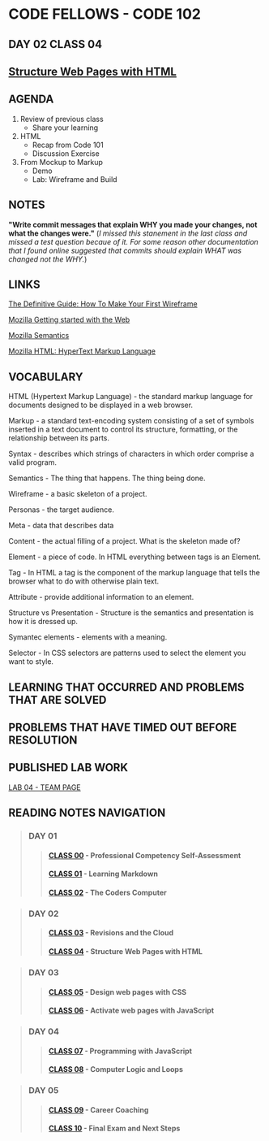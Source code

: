 # CODE FELLOWS - CODE 102

## DAY 02 CLASS 04

## [Structure Web Pages with HTML](https://github.com/codefellows/seattle-code-102d37/tree/main/class-04)

## AGENDA
1. Review of previous class
    - Share your learning
1. HTML
    - Recap from Code 101
    - Discussion Exercise
1. From Mockup to Markup
    - Demo
    - Lab: Wireframe and Build

## NOTES

**"Write commit messages that explain WHY you made your changes, not what the changes were."** (*I missed this stanement in the last class and missed a test question becaue of it.  For some reason other documentation that I found online suggested that commits should explain WHAT was changed not the WHY.*)


## LINKS
[The Definitive Guide: How To Make Your First Wireframe](https://careerfoundry.com/en/blog/ux-design/how-to-create-your-first-wireframe/)

[Mozilla Getting started with the Web](https://developer.mozilla.org/en-US/docs/Learn/Getting_started_with_the_web/HTML_basics)

[Mozilla Semantics](https://developer.mozilla.org/en-US/docs/Glossary/Semantics)

[Mozilla HTML: HyperText Markup Language](https://developer.mozilla.org/en-US/docs/Web/HTML)

## VOCABULARY
HTML (Hypertext Markup Language) -  the standard markup language for documents designed to be displayed in a web browser.

Markup - a standard text-encoding system consisting of a set of symbols inserted in a text document to control its structure, formatting, or the relationship between its parts.

Syntax - describes which strings of characters in which order comprise a valid program.

Semantics - The thing that happens.  The thing being done.  

Wireframe - a basic skeleton of a project.

Personas - the target audience.

Meta - data that describes data

Content - the actual filling of a project.  What is the skeleton made of?

Element - a piece of code.  In HTML everything between tags is an Element.

Tag - In HTML a tag is the component of the markup language that tells the browser what to do with otherwise plain text.

Attribute - provide additional information to an element.

Structure vs Presentation - Structure is the semantics and presentation is how it is dressed up.

Symantec elements - elements with a meaning.

Selector - In CSS selectors are patterns used to select the element you want to style.

## LEARNING THAT OCCURRED AND PROBLEMS THAT ARE SOLVED

## PROBLEMS THAT HAVE TIMED OUT BEFORE RESOLUTION

## PUBLISHED LAB WORK
[LAB 04 - TEAM PAGE](https://jonarmstrong-github.github.io/ARMSTRONG-LAB04/)



## READING NOTES NAVIGATION

> ### DAY 01
>> #### [CLASS 00](CODE102-DAY01-CLASS00-READING-NOTES.md) - Professional Competency Self-Assessment
>> #### [CLASS 01](CODE102-DAY01-CLASS01-READING-NOTES.md) - Learning Markdown
>> #### [CLASS 02](CODE102-DAY01-CLASS02-READING-NOTES.md) - The Coders Computer

> ### DAY 02
>> #### [CLASS 03](CODE102-DAY02-CLASS03-READING-NOTES.md) - Revisions and the Cloud
>> #### [CLASS 04](CODE102-DAY02-CLASS04-READING-NOTES.md) - Structure Web Pages with HTML

> ### DAY 03
>> #### [CLASS 05](CODE102-DAY03-CLASS05-READING-NOTES.md) - Design web pages with CSS
>> #### [CLASS 06](CODE102-DAY03-CLASS06-READING-NOTES.md) - Activate web pages with JavaScript

> ### DAY 04
>> #### [CLASS 07](CODE102-DAY04-CLASS07-READING-NOTES.md) - Programming with JavaScript
>> #### [CLASS 08](CODE102-DAY04-CLASS08-READING-NOTES.md) - Computer Logic and Loops

>### DAY 05
>> #### [CLASS 09](CODE102-DAY05-CLASS09-READING-NOTES.md) - Career Coaching
>> #### [CLASS 10](CODE102-DAY05-CLASS10-READING-NOTES.md) - Final Exam and Next Steps